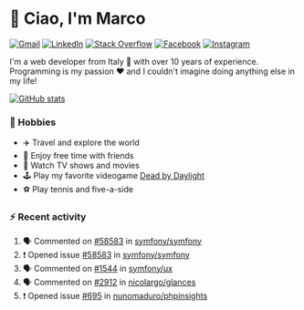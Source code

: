 # 👋 Ciao, I'm Marco

[![Gmail](https://img.shields.io/badge/Gmail-%23BB001B?style=flat-square&logo=gmail&logoColor=white)](mailto:gremo1982@gmail.com)
[![LinkedIn](https://img.shields.io/badge/LinkedIn-%230e76a8?style=flat-square&logo=linkedin)](https://www.linkedin.com/in/marco-polichetti)
[![Stack Overflow](https://img.shields.io/stackexchange/stackoverflow/r/220180?style=flat&logo=stackoverflow&label=Stack%20Overflow&color=%23F47F24)](https://stackoverflow.com/users/220180)
[![Facebook](https://img.shields.io/badge/-Facebook-%234267B2?style=flat-square&logo=facebook&logoColor=white)](https://www.facebook.com/marco.poliketti)
[![Instagram](https://img.shields.io/badge/-Instagram-%23C13584?style=flat-square&logo=instagram&logoColor=white)](https://www.instagram.com/marco.gremo)

I'm a web developer from Italy 🍕 with over 10 years of experience. Programming is my passion ❤️ and I couldn't imagine doing anything else in my life!

[![GitHub stats](https://github-readme-stats.vercel.app/api?username=gremo&show_icons=true&rank_icon=github&theme=transparent)](https://github.com/anuraghazra/github-readme-stats)

### 📅 Hobbies

- ✈️ Travel and explore the world
- 🍻 Enjoy free time with friends
- 🎥 Watch TV shows and movies
- 🕹️ Play my favorite videogame [Dead by Daylight](https://deadbydaylight.com)
- ⚽ Play tennis and five-a-side

### ⚡ Recent activity

<!--START_SECTION:activity-->
1. 🗣 Commented on [#58583](https://github.com/symfony/symfony/issues/58583#issuecomment-2447220668) in [symfony/symfony](https://github.com/symfony/symfony)
2. ❗ Opened issue [#58583](https://github.com/symfony/symfony/issues/58583) in [symfony/symfony](https://github.com/symfony/symfony)
3. 🗣 Commented on [#1544](https://github.com/symfony/ux/issues/1544#issuecomment-2407911105) in [symfony/ux](https://github.com/symfony/ux)
4. 🗣 Commented on [#2912](https://github.com/nicolargo/glances/issues/2912#issuecomment-2402991041) in [nicolargo/glances](https://github.com/nicolargo/glances)
5. ❗ Opened issue [#695](https://github.com/nunomaduro/phpinsights/issues/695) in [nunomaduro/phpinsights](https://github.com/nunomaduro/phpinsights)
<!--END_SECTION:activity-->
